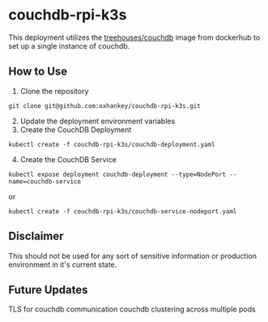 # couchdb-rpi-k3s

This deployment utilizes the [treehouses/couchdb](https://hub.docker.com/r/treehouses/couchdb) image from dockerhub to set up a single instance of couchdb.

## How to Use

1. Clone the repository 
``` Shell
git clone git@github.com:oxhankey/couchdb-rpi-k3s.git
```
2. Update the deployment environment variables
3. Create the CouchDB Deployment
``` Shell
kubectl create -f couchdb-rpi-k3s/couchdb-deployment.yaml
```
4. Create the CouchDB Service
``` Shell
kubectl expose deployment couchdb-deployment --type=NodePort --name=couchdb-service 
```
or
``` Shell
kubectl create -f couchdb-rpi-k3s/couchdb-service-nodeport.yaml
```

## Disclaimer
This should not be used for any sort of sensitive information or production environment in it's current state. 

## Future Updates
TLS for couchdb communication
couchdb clustering across multiple pods
